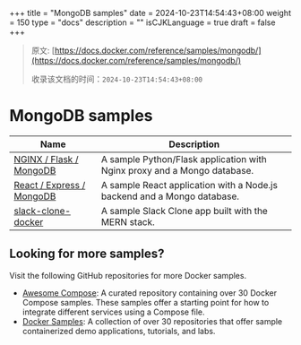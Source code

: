 +++
title = "MongoDB samples"
date = 2024-10-23T14:54:43+08:00
weight = 150
type = "docs"
description = ""
isCJKLanguage = true
draft = false
+++

> 原文: [https://docs.docker.com/reference/samples/mongodb/](https://docs.docker.com/reference/samples/mongodb/)
>
> 收录该文档的时间：`2024-10-23T14:54:43+08:00`

# MongoDB samples

| Name                                                         | Description                                                  |
| ------------------------------------------------------------ | ------------------------------------------------------------ |
| [NGINX / Flask / MongoDB](https://github.com/docker/awesome-compose/tree/master/nginx-flask-mongo) | A sample Python/Flask application with Nginx proxy and a Mongo database. |
| [React / Express / MongoDB](https://github.com/docker/awesome-compose/tree/master/react-express-mongodb) | A sample React application with a Node.js backend and a Mongo database. |
| [slack-clone-docker](https://github.com/dockersamples/slack-clone-docker) | A sample Slack Clone app built with the MERN stack.          |

## Looking for more samples?

Visit the following GitHub repositories for more Docker samples.

- [Awesome Compose](https://github.com/docker/awesome-compose): A curated repository containing over 30 Docker Compose samples. These samples offer a starting point for how to integrate different services using a Compose file.
- [Docker Samples](https://github.com/dockersamples?q=&type=all&language=&sort=stargazers): A collection of over 30 repositories that offer sample containerized demo applications, tutorials, and labs.
